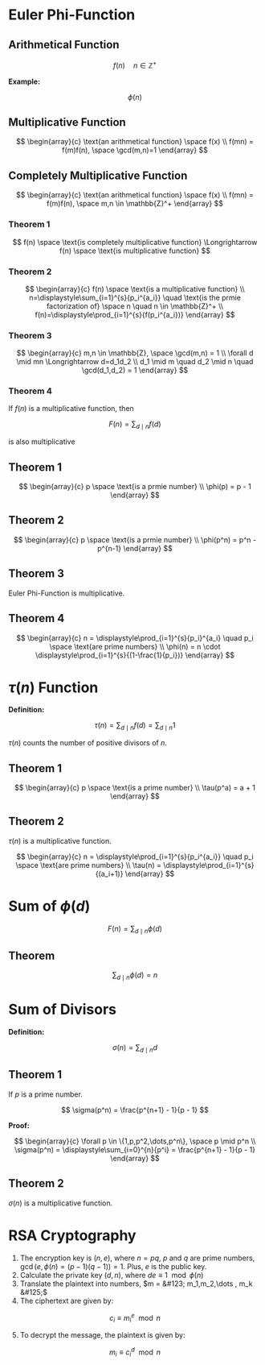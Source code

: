 # Euler Phi-Function

## Arithmetical Function

$$
f(n) \quad n \in \mathbb{Z}^+
$$

**Example:**

$$
\phi(n)
$$

## Multiplicative Function

$$
\begin{array}{c}
    \text{an arithmetical function} \space f(x) \\
    f(mn) = f(m)f(n), \space \gcd(m,n)=1
\end{array}
$$

## Completely Multiplicative Function

$$
\begin{array}{c}
    \text{an arithmetical function} \space f(x) \\
    f(mn) = f(m)f(n), \space m,n \in \mathbb{Z}^+
\end{array}
$$

### Theorem 1

$$
f(n) \space \text{is completely multiplicative function} \Longrightarrow f(n) \space \text{is multiplicative function}
$$

### Theorem 2

$$
\begin{array}{c}
    f(n) \space \text{is a multiplicative function} \\
    n=\displaystyle\sum_{i=1}^{s}{p_i^{a_i}} \quad \text{is the prmie factorization of} \space n \quad n \in \mathbb{Z}^+ \\
    f(n)=\displaystyle\prod_{i=1}^{s}{f(p_i^{a_i})}
\end{array}
$$

### Theorem 3

$$
\begin{array}{c}
    m,n \in \mathbb{Z}, \space \gcd(m,n) = 1 \\
    \forall d \mid mn \Longrightarrow d=d_1d_2 \\
    d_1 \mid m \quad d_2 \mid n \quad \gcd(d_1,d_2) = 1
\end{array}
$$

### Theorem 4

If $f(n)$ is a multiplicative function, then

$$
F(n) = \displaystyle\sum_{d \mid n}{f(d)}
$$

is also multiplicative

## Theorem 1

$$
\begin{array}{c}
    p \space \text{is a prmie number} \\
    \phi(p) = p - 1
\end{array}
$$

## Theorem 2

$$
\begin{array}{c}
    p \space \text{is a prmie number} \\
    \phi(p^n) = p^n - p^{n-1}
\end{array}
$$

## Theorem 3

Euler Phi-Function is multiplicative.

## Theorem 4

$$
\begin{array}{c}
    n = \displaystyle\prod_{i=1}^{s}{p_i}^{a_i} \quad p_i \space \text{are prime numbers} \\
    \phi(n) = n \cdot \displaystyle\prod_{i=1}^{s}{(1-\frac{1}{p_i})}
\end{array}
$$

# $\tau(n)$ Function

**Definition:**

$$
\tau(n) = \displaystyle\sum_{d \mid n}{f(d)} = \displaystyle\sum_{d \mid n}{1}
$$

$\tau(n)$ counts the number of positive divisors of $n$.

## Theorem 1

$$
\begin{array}{c}
    p \space \text{is a prime number} \\
    \tau(p^a) = a + 1
\end{array}
$$

## Theorem 2

$\tau(n)$ is a multiplicative function.

$$
\begin{array}{c}
    n = \displaystyle\prod_{i=1}^{s}{p_i^{a_i}} \quad p_i \space \text{are prime numbers} \\
    \tau(n) = \displaystyle\prod_{i=1}^{s}{(a_i+1)}
\end{array}
$$

# Sum of $\phi(d)$

$$
F(n) = \displaystyle\sum_{d \mid n}{\phi(d)}
$$

## Theorem

$$
\displaystyle\sum_{d \mid n}{\phi(d)} = n
$$

# Sum of Divisors

**Definition:**

$$
\sigma(n) = \displaystyle\sum_{d \mid n}{d}
$$

## Theorem 1

If $p$ is a prime number.

$$
\sigma(p^n) = \frac{p^{n+1} - 1}{p - 1}
$$

**Proof:**

$$
\begin{array}{c}
    \forall p \in \{1,p,p^2,\dots,p^n\}, \space p \mid p^n \\
    \sigma(p^n) = \displaystyle\sum_{i=0}^{n}{p^i} = \frac{p^{n+1} - 1}{p - 1}
\end{array}
$$

## Theorem 2

$\sigma(n)$ is a multiplicative function.

# RSA Cryptography

1. The encryption key is $(n,e)$, where $n=pq$, $p$ and $q$ are prime numbers, $\gcd(e,\phi(n) = (p-1)(q-1)) = 1$. Plus, $e$ is the public key.
2. Calculate the private key $(d,n)$, where $de \equiv 1 \mod \phi(n)$
3. Translate the plaintext into numbers, $m = &#123; m_1,m_2,\dots , m_k &#125;$
4. The ciphertext are given by:

$$
c_i \equiv m_i^e \mod n
$$

5. To decrypt the message, the plaintext is given by:

$$
m_i \equiv c_i^d \mod n
$$